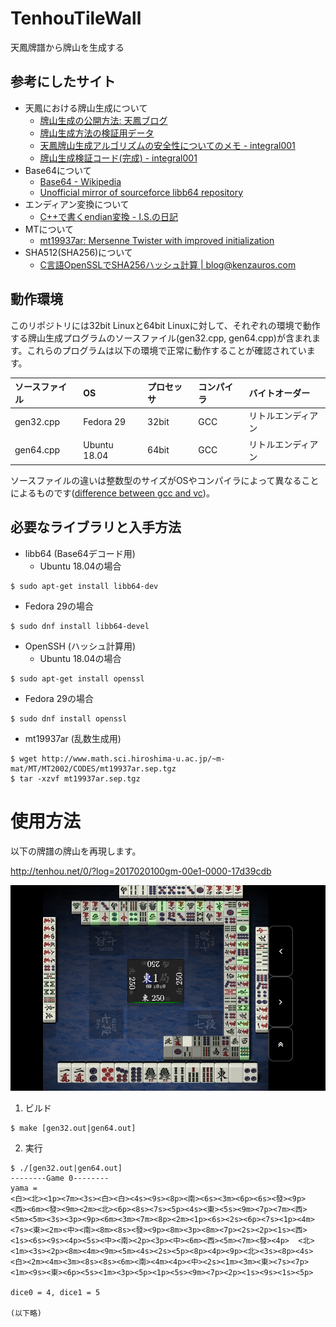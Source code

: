 # TenhouTileWall
天鳳牌譜から牌山を生成する

## 参考にしたサイト
- 天鳳における牌山生成について
  - [牌山生成の公開方法: 天鳳ブログ](http://blog.tenhou.net/article/30503297.html)
  - [牌山生成方法の検証用データ](http://blog.tenhou.net/article/174202532.html)
  - [天鳳牌山生成アルゴリズムの安全性についてのメモ - integral001](http://integral001.blog.fc2.com/blog-entry-29.html)
  - [牌山生成検証コード(完成) - integral001](http://integral001.blog.fc2.com/blog-entry-42.html)
- Base64について
  - [Base64 - Wikipedia](https://ja.wikipedia.org/wiki/Base64)
  - [Unofficial mirror of sourceforce libb64 repository](https://github.com/transmission/libb64)
- エンディアン変換について
  - [C++で書くendian変換 - I.S.の日記](http://d.hatena.ne.jp/i_s/20100101/1262378598)
- MTについて
  - [mt19937ar: Mersenne Twister with improved initialization](http://www.math.sci.hiroshima-u.ac.jp/~m-mat/MT/MT2002/mt19937ar.html)
- SHA512(SHA256)について
  - [C言語OpenSSLでSHA256ハッシュ計算 | blog@kenzauros.com](http://kenzauros.com/blog/compute-sha256-with-openssl/)

## 動作環境
このリポジトリには32bit Linuxと64bit Linuxに対して、それぞれの環境で動作する牌山生成プログラムのソースファイル(gen32.cpp, gen64.cpp)が含まれます。これらのプログラムは以下の環境で正常に動作することが確認されています。

|ソースファイル|OS|プロセッサ|コンパイラ|バイトオーダー|
|:--|:--|:--|:--|:--|
|gen32.cpp|Fedora 29|32bit|GCC|リトルエンディアン|
|gen64.cpp|Ubuntu 18.04|64bit|GCC|リトルエンディアン|

ソースファイルの違いは整数型のサイズがOSやコンパイラによって異なることによるものです([difference between gcc and vc](http://herumi.in.coocan.jp/prog/gcc-and-vc.html#INTEGER_TYPE))。


## 必要なライブラリと入手方法
- libb64 (Base64デコード用)
  - Ubuntu 18.04の場合
~~~
$ sudo apt-get install libb64-dev
~~~
  - Fedora 29の場合
~~~
$ sudo dnf install libb64-devel
~~~
- OpenSSH (ハッシュ計算用)
  - Ubuntu 18.04の場合
~~~
$ sudo apt-get install openssl
~~~
  - Fedora 29の場合
~~~
$ sudo dnf install openssl
~~~
- mt19937ar (乱数生成用)
~~~
$ wget http://www.math.sci.hiroshima-u.ac.jp/~m-mat/MT/MT2002/CODES/mt19937ar.sep.tgz
$ tar -xzvf mt19937ar.sep.tgz
~~~

# 使用方法
以下の牌譜の牌山を再現します。

http://tenhou.net/0/?log=2017020100gm-00e1-0000-17d39cdb

![](tenhou.net_3__log=2017020100gm-00e1-0000-17d39cdb.png)

1. ビルド

~~~
$ make [gen32.out|gen64.out]
~~~

2. 実行

~~~
$ ./[gen32.out|gen64.out]
--------Game 0--------
yama =
<白><北><1p><7m><3s><白><白><4s><9s><8p><南><6s><3m><6p><6s><發><9p>
<西><6m><發><9m><2m><北><6p><8s><7s><5p><4s><東><5s><9m><7p><7m><西>
<5m><5m><3s><3p><9p><6m><3m><7m><8p><2m><1p><6s><2s><6p><7s><1p><4m>
<7s><東><2m><中><南><8m><8s><發><9p><8m><3p><8m><7p><2s><2p><1s><西>
<1s><6s><9s><4p><5s><中><南><2p><3p><中><6m><西><5m><7m><發><4p>  <北>
<1m><3s><2p><8m><4m><9m><5m><4s><2s><5p><8p><4p><9p><北><3s><8p><4s>
<白><2m><4m><3m><8s><8s><6m><南><4m><4p><中><2s><1m><3m><東><7s><7p>
<1m><9s><東><6p><5s><1m><3p><5p><1p><5s><9m><7p><2p><1s><9s><1s><5p>

dice0 = 4, dice1 = 5

(以下略)
~~~

